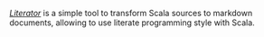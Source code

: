 [_Literator_](https://github.com/laughedelic/literator) is a simple tool to transform Scala sources to markdown documents, allowing to use literate programming style with Scala.
